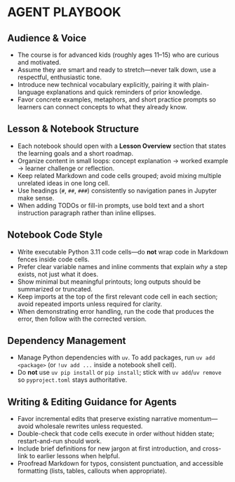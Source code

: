 # AGENT PLAYBOOK

## Audience & Voice
- The course is for advanced kids (roughly ages 11–15) who are curious and motivated.
- Assume they are smart and ready to stretch—never talk down, use a respectful, enthusiastic tone.
- Introduce new technical vocabulary explicitly, pairing it with plain-language explanations and quick reminders of prior knowledge.
- Favor concrete examples, metaphors, and short practice prompts so learners can connect concepts to what they already know.

## Lesson & Notebook Structure
- Each notebook should open with a **Lesson Overview** section that states the learning goals and a short roadmap.
- Organize content in small loops: concept explanation → worked example → learner challenge or reflection.
- Keep related Markdown and code cells grouped; avoid mixing multiple unrelated ideas in one long cell.
- Use headings (`#`, `##`, `###`) consistently so navigation panes in Jupyter make sense.
- When adding TODOs or fill-in prompts, use bold text and a short instruction paragraph rather than inline ellipses.

## Notebook Code Style
- Write executable Python 3.11 code cells—do **not** wrap code in Markdown fences inside code cells.
- Prefer clear variable names and inline comments that explain *why* a step exists, not just what it does.
- Show minimal but meaningful printouts; long outputs should be summarized or truncated.
- Keep imports at the top of the first relevant code cell in each section; avoid repeated imports unless required for clarity.
- When demonstrating error handling, run the code that produces the error, then follow with the corrected version.

## Dependency Management
- Manage Python dependencies with `uv`. To add packages, run `uv add <package>` (or `!uv add ...` inside a notebook shell cell).
- Do **not** use `uv pip install` or `pip install`; stick with `uv add`/`uv remove` so `pyproject.toml` stays authoritative.

## Writing & Editing Guidance for Agents
- Favor incremental edits that preserve existing narrative momentum—avoid wholesale rewrites unless requested.
- Double-check that code cells execute in order without hidden state; restart-and-run should work.
- Include brief definitions for new jargon at first introduction, and cross-link to earlier lessons when helpful.
- Proofread Markdown for typos, consistent punctuation, and accessible formatting (lists, tables, callouts when appropriate).
